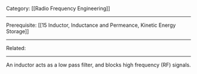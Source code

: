 Category: [[Radio Frequency Engineering]]
___
Prerequisite: [[15 Inductor, Inductance and Permeance, Kinetic Energy Storage]]
___
Related: 
___
An inductor acts as a low pass filter, and blocks high frequency (RF) signals. 
